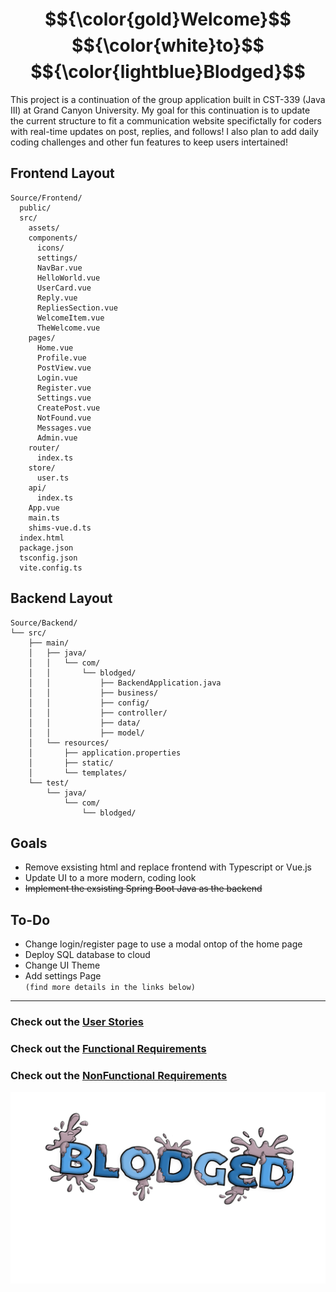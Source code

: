 # $${\color{gold}Welcome}$$ $${\color{white}to}$$ $${\color{lightblue}Blodged}$$

This project is a continuation of the group application built in CST-339 (Java III) at Grand Canyon University. My goal for this continuation is to update the current structure to fit a communication website specifictally for coders with real-time updates on post, replies, and follows! I also plan to add daily coding challenges and other fun features to keep users intertained!

## Frontend Layout
```
Source/Frontend/
  public/
  src/
    assets/
    components/
      icons/
      settings/
      NavBar.vue
      HelloWorld.vue
      UserCard.vue
      Reply.vue
      RepliesSection.vue
      WelcomeItem.vue
      TheWelcome.vue
    pages/
      Home.vue
      Profile.vue
      PostView.vue
      Login.vue
      Register.vue
      Settings.vue
      CreatePost.vue
      NotFound.vue
      Messages.vue
      Admin.vue
    router/
      index.ts
    store/
      user.ts
    api/
      index.ts
    App.vue
    main.ts
    shims-vue.d.ts
  index.html
  package.json
  tsconfig.json
  vite.config.ts
```

## Backend Layout
```
Source/Backend/
└── src/
    ├── main/
    │   ├── java/
    │   │   └── com/
    │   │       └── blodged/
    │   │           ├── BackendApplication.java
    │   │           ├── business/
    │   │           ├── config/
    │   │           ├── controller/
    │   │           ├── data/
    │   │           ├── model/
    │   └── resources/
    │       ├── application.properties
    │       ├── static/
    │       └── templates/
    └── test/
        └── java/
            └── com/
                └── blodged/
```

## Goals
- Remove exsisting html and replace frontend with Typescript or Vue.js
- Update UI to a more modern, coding look
- ~~Implement the exsisting Spring Boot Java as the backend~~

## To-Do
- Change login/register page to use a modal ontop of the home page
- Deploy SQL database to cloud
- Change UI Theme
- Add settings Page\
`(find more details in the links below)`
---
### Check out the [User Stories](Documents/Requirements/User-Stories.md)
### Check out the [Functional Requirements](Documents/Requirements/FunctionalRequirements.md)
### Check out the [NonFunctional Requirements](Documents/Requirements/NonFunctionalRequirements.md)


![Blodged Logo](Documents/Images/Logo/Blodged_Trans.png)
